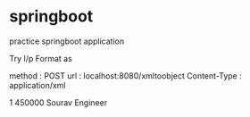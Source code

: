 # springboot
practice springboot application

Try I/p Format as

method : POST
url : localhost:8080/xmltoobject
Content-Type : application/xml


<Employee>
	<EmployeeId>1</EmployeeId>
	<Salary>450000</Salary>
	<Name>Sourav</Name>
	<Designation>Engineer</Designation>
</Employee>


